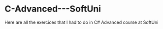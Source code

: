 # C-Advanced---SoftUni
Here are all the exercices that I had to do in C# Advanced course at SoftUni

